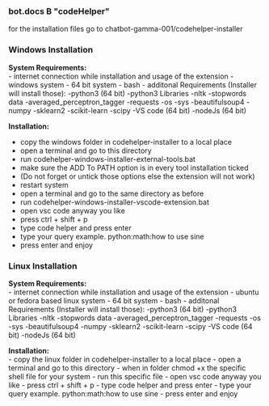 <h3>bot.docs B "codeHelper"</h3>

for the installation files go to chatbot-gamma-001/codehelper-installer

<h3>Windows Installation</h3>

<b>System Requirements:</b><br>
        - internet connection while installation and usage of the extension
        - windows system
        - 64 bit system
        - bash
        - additonal Requirements (Installer will install those):
                -python3 (64 bit)
                -python3 Libraries
                        -nltk
                                -stopwords data
                                -averaged_perceptron_tagger
                        -requests
                        -os
                        -sys
                        -beautifulsoup4
                        -numpy
                        -sklearn2
                        -scikit-learn
                        -scipy
                -VS code (64 bit)
                -nodeJs (64 bit)

<b>Installation:</b><br>
<ul>
        <li>copy the windows folder in codehelper-installer to a local place</li>
        <li>open a terminal and go to this directory</li>
        <li>run codehelper-windows-installer-external-tools.bat</li>
        <li>make sure the ADD To PATH option is in every tool installation ticked</li>
        <li>(Do not forget or untick those options else the extension will not work)</li>
        <li>restart system</li>
        <li>open a terminal and go to the same directory as before</li>
        <li>run codehelper-windows-installer-vscode-extension.bat</li>
        <li>open vsc code anyway you like</li>
        <li>press ctrl + shift + p</li>
        <li>type code helper and press enter</li>
        <li>type your query example. python:math:how to use sine</li>
        <li>press enter and enjoy</li>
</ul>

<h3>Linux Installation</h3>

<b>System Requirements:</b><br>
        - internet connection while installation and usage of the extension
        - ubuntu or fedora based linux system
        - 64 bit system
        - bash
        - additonal Requirements (Installer will install those):
                -python3 (64 bit)
                -python3 Libraries
                        -nltk
                                -stopwords data
                                -averaged_perceptron_tagger
                        -requests
                        -os
                        -sys
                        -beautifulsoup4
                        -numpy
                        -sklearn2
                        -scikit-learn
                        -scipy
                -VS code (64 bit)
                -nodeJs (64 bit)

<b>Installation:</b><br>
        - copy the linux folder in codehelper-installer to a local place
        - open a terminal and go to this directory
        - when in folder chmod +x the specific shell file for your system
        - run this specific file
        - open vsc code anyway you like
        - press ctrl + shift + p
        - type code helper and press enter
        - type your query example. python:math:how to use sine
        - press enter and enjoy
